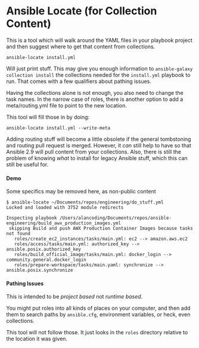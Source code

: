 # Ansible Locate (for Collection Content)

This is a tool which will walk around the YAML files in your playbook project
and then suggest where to get that content from collections.

```
ansible-locate install.yml
```

Will just print stuff. This may give you enough information to
`ansible-galaxy collection install` the collections needed for the `install.yml`
playbook to run. That comes with a few qualifiers about pathing issues.

Having the collections alone is not enough, you also need to change the
task names. In the narrow case of roles, there is another option to add
a meta/routing.yml file to point to the new location.

This tool will fill those in by doing:

```
ansible-locate install.yml --write-meta
```

Adding routing stuff will become a little obsolete if the general
tombstoning and routing pull request is merged. However, it _can_ still
help to have so that Ansible 2.9 will pull content from your collections.
Also, there is still the problem of knowing _what_ to install for
legacy Ansible stuff, which this can still be useful for.

#### Demo

Some specifics may be removed here, as non-public content

```
$ ansible-locate ~/Documents/repos/engineering/do_stuff.yml
Locked and loaded with 3752 module redirects

Inspecting playbook /Users/alancoding/Documents/repos/ansible-engineering/build_awx_production_images.yml
 skipping Build and push AWX Production Container Images because tasks not found
   roles/create_ec2_instances/tasks/main.yml: ec2 --> amazon.aws.ec2
   roles/access/tasks/main.yml: authorized_key --> ansible.posix.authorized_key
   roles/build_official_image/tasks/main.yml: docker_login --> community.general.docker_login
   roles/prepare-workspace/tasks/main.yaml: synchronize --> ansible.posix.synchronize
```

#### Pathing Issues

This is intended to be _project based_ not _runtime based_.

You might put roles into all kinds of places on your computer, and then
add them to search paths by `ansible.cfg`, environment variables, or heck,
even collections.

This tool will not follow those. It just looks in the `roles` directory
relative to the location it was given.

